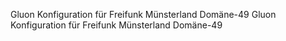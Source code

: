 Gluon Konfiguration für Freifunk Münsterland Domäne-49
Gluon Konfiguration für Freifunk Münsterland Domäne-49
